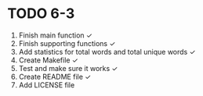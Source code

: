 # TODO 6-3

1. Finish main function ✓
2. Finish supporting functions ✓
3. Add statistics for total words and total unique words ✓
4. Create Makefile ✓
5. Test and make sure it works ✓
6. Create README file ✓
7. Add LICENSE file
